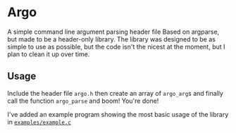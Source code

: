 # Argo
A simple command line argument parsing header file
Based on argparse, but made to be a header-only library.
The library was designed to be as simple to use as possible, but the code isn't the nicest at the moment, but I plan to clean it up over time.

## Usage
Include the header file `argo.h` then create an array of `argo_arg`s and finally call the function `argo_parse` and boom! You're done!

I've added an example program showing the most basic usage of the library in [`examples/example.c`](examples/example.c)

